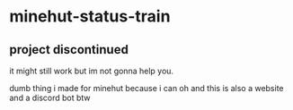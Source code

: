 # minehut-status-train

## project discontinued
it might still work but im not gonna help you.

dumb thing i made for minehut because i can
oh and this is also a website and a discord bot btw
